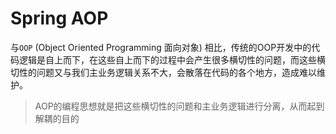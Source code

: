 #  Spring AOP

与`OOP` (Object Oriented Programming 面向对象) 相比，传统的OOP开发中的代码逻辑是自上而下，在这些自上而下的过程中会产生很多横切性的问题，而这些横切性的问题又与我们主业务逻辑关系不大，会散落在代码的各个地方，造成难以维护。

> AOP的编程思想就是把这些横切性的问题和主业务逻辑进行分离，从而起到解耦的目的



